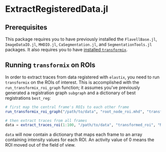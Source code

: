 # ExtractRegisteredData.jl

## Prerequisites

This package requires you to have previously installed the `FlavellBase.jl`, `ImageDataIO.jl`, `MHDIO.jl`, `CaSegmentation.jl`, and `SegmentationTools.jl` packages.
It also requires you to have [installed `transformix`](https://simpleelastix.readthedocs.io/GettingStarted.html#manually-building-on-linux).

## Running `transformix` on ROIs

In order to extract traces from data registered with `elastix`, you need to run `transformix` on the ROIs of interest.
This is accomplished with the `run_transformix_roi_graph` function; it assumes you've previously generated a registration graph `subgraph` 
and a dictionary of best registrations `best_reg`:

```julia
# first map the central frame's ROIs to each other frame
run_transformix_roi_graph("/path/to/data", "root_node_roi.mhd", "transformed_roi", subgraph, best_reg, "/path/to/transformix")

# then extract traces from all frames
data = extract_traces_roi(1:100, "/path/to/data", "transformed_roi", "MHD", "img_prefix", 2)
```

`data` will now contain a dictionary that maps each frame to an array containing intensity values for each ROI.
An activity value of 0 means the ROI moved out of the field of view.
